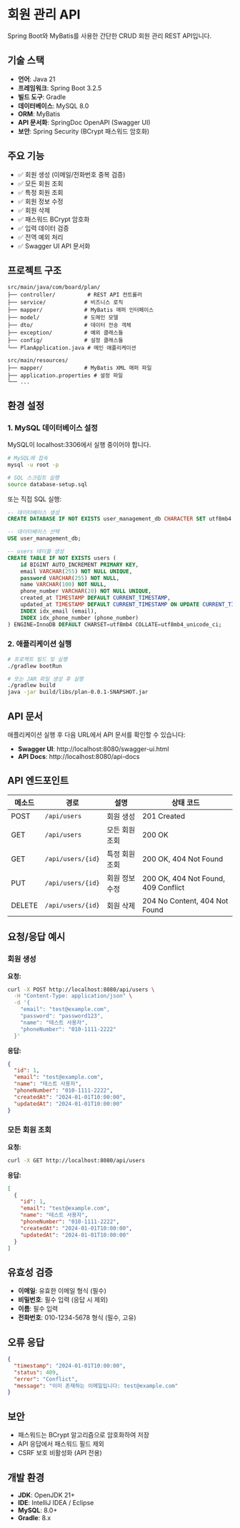 # 회원 관리 API 

Spring Boot와 MyBatis를 사용한 간단한 CRUD 회원 관리 REST API입니다.

## 기술 스택

- **언어**: Java 21
- **프레임워크**: Spring Boot 3.2.5
- **빌드 도구**: Gradle
- **데이터베이스**: MySQL 8.0
- **ORM**: MyBatis
- **API 문서화**: SpringDoc OpenAPI (Swagger UI)
- **보안**: Spring Security (BCrypt 패스워드 암호화)

## 주요 기능

- ✅ 회원 생성 (이메일/전화번호 중복 검증)
- ✅ 모든 회원 조회
- ✅ 특정 회원 조회
- ✅ 회원 정보 수정
- ✅ 회원 삭제
- ✅ 패스워드 BCrypt 암호화
- ✅ 입력 데이터 검증
- ✅ 전역 예외 처리
- ✅ Swagger UI API 문서화

## 프로젝트 구조

```
src/main/java/com/board/plan/
├── controller/          # REST API 컨트롤러
├── service/            # 비즈니스 로직
├── mapper/             # MyBatis 매퍼 인터페이스
├── model/              # 도메인 모델
├── dto/                # 데이터 전송 객체
├── exception/          # 예외 클래스들
├── config/             # 설정 클래스들
└── PlanApplication.java # 메인 애플리케이션

src/main/resources/
├── mapper/             # MyBatis XML 매퍼 파일
├── application.properties # 설정 파일
└── ...
```

## 환경 설정

### 1. MySQL 데이터베이스 설정

MySQL이 localhost:3306에서 실행 중이어야 합니다.

```bash
# MySQL에 접속
mysql -u root -p

# SQL 스크립트 실행
source database-setup.sql
```

또는 직접 SQL 실행:

```sql
-- 데이터베이스 생성
CREATE DATABASE IF NOT EXISTS user_management_db CHARACTER SET utf8mb4 COLLATE utf8mb4_unicode_ci;

-- 데이터베이스 선택
USE user_management_db;

-- users 테이블 생성
CREATE TABLE IF NOT EXISTS users (
    id BIGINT AUTO_INCREMENT PRIMARY KEY,
    email VARCHAR(255) NOT NULL UNIQUE,
    password VARCHAR(255) NOT NULL,
    name VARCHAR(100) NOT NULL,
    phone_number VARCHAR(20) NOT NULL UNIQUE,
    created_at TIMESTAMP DEFAULT CURRENT_TIMESTAMP,
    updated_at TIMESTAMP DEFAULT CURRENT_TIMESTAMP ON UPDATE CURRENT_TIMESTAMP,
    INDEX idx_email (email),
    INDEX idx_phone_number (phone_number)
) ENGINE=InnoDB DEFAULT CHARSET=utf8mb4 COLLATE=utf8mb4_unicode_ci;
```

### 2. 애플리케이션 실행

```bash
# 프로젝트 빌드 및 실행
./gradlew bootRun

# 또는 JAR 파일 생성 후 실행
./gradlew build
java -jar build/libs/plan-0.0.1-SNAPSHOT.jar
```

## API 문서

애플리케이션 실행 후 다음 URL에서 API 문서를 확인할 수 있습니다:

- **Swagger UI**: http://localhost:8080/swagger-ui.html
- **API Docs**: http://localhost:8080/api-docs

## API 엔드포인트

| 메소드 | 경로 | 설명 | 상태 코드 |
|--------|------|------|-----------|
| POST | `/api/users` | 회원 생성 | 201 Created |
| GET | `/api/users` | 모든 회원 조회 | 200 OK |
| GET | `/api/users/{id}` | 특정 회원 조회 | 200 OK, 404 Not Found |
| PUT | `/api/users/{id}` | 회원 정보 수정 | 200 OK, 404 Not Found, 409 Conflict |
| DELETE | `/api/users/{id}` | 회원 삭제 | 204 No Content, 404 Not Found |

## 요청/응답 예시

### 회원 생성

**요청:**
```bash
curl -X POST http://localhost:8080/api/users \
  -H "Content-Type: application/json" \
  -d '{
    "email": "test@example.com",
    "password": "password123",
    "name": "테스트 사용자",
    "phoneNumber": "010-1111-2222"
  }'
```

**응답:**
```json
{
  "id": 1,
  "email": "test@example.com",
  "name": "테스트 사용자",
  "phoneNumber": "010-1111-2222",
  "createdAt": "2024-01-01T10:00:00",
  "updatedAt": "2024-01-01T10:00:00"
}
```

### 모든 회원 조회

**요청:**
```bash
curl -X GET http://localhost:8080/api/users
```

**응답:**
```json
[
  {
    "id": 1,
    "email": "test@example.com",
    "name": "테스트 사용자",
    "phoneNumber": "010-1111-2222",
    "createdAt": "2024-01-01T10:00:00",
    "updatedAt": "2024-01-01T10:00:00"
  }
]
```

## 유효성 검증

- **이메일**: 유효한 이메일 형식 (필수)
- **비밀번호**: 필수 입력 (응답 시 제외)
- **이름**: 필수 입력
- **전화번호**: 010-1234-5678 형식 (필수, 고유)

## 오류 응답

```json
{
  "timestamp": "2024-01-01T10:00:00",
  "status": 409,
  "error": "Conflict",
  "message": "이미 존재하는 이메일입니다: test@example.com"
}
```

## 보안

- 패스워드는 BCrypt 알고리즘으로 암호화하여 저장
- API 응답에서 패스워드 필드 제외
- CSRF 보호 비활성화 (API 전용)

## 개발 환경

- **JDK**: OpenJDK 21+
- **IDE**: IntelliJ IDEA / Eclipse
- **MySQL**: 8.0+
- **Gradle**: 8.x 